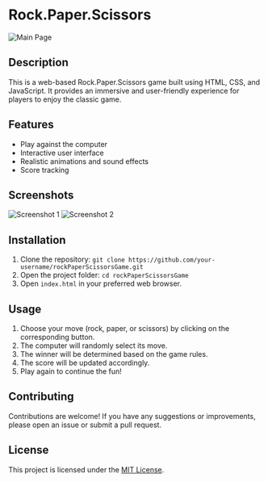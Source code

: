# Rock.Paper.Scissors

![Main Page](/Designs/mainPage.png)

## Description

This is a web-based Rock.Paper.Scissors game built using HTML, CSS, and JavaScript. It provides an immersive and user-friendly experience for players to enjoy the classic game.

## Features

- Play against the computer
- Interactive user interface
- Realistic animations and sound effects
- Score tracking

## Screenshots

![Screenshot 1](/Designs/Samples/1.png)
![Screenshot 2](/Designs/Samples/2.png)

## Installation

1. Clone the repository: `git clone https://github.com/your-username/rockPaperScissorsGame.git`
2. Open the project folder: `cd rockPaperScissorsGame`
3. Open `index.html` in your preferred web browser.

## Usage

1. Choose your move (rock, paper, or scissors) by clicking on the corresponding button.
2. The computer will randomly select its move.
3. The winner will be determined based on the game rules.
4. The score will be updated accordingly.
5. Play again to continue the fun!

## Contributing

Contributions are welcome! If you have any suggestions or improvements, please open an issue or submit a pull request.

## License

This project is licensed under the [MIT License](LICENSE).
